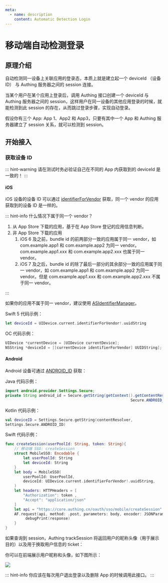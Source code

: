 ```yaml
---
meta:
  - name: description
    content: Automatic Detection Login
---
```


# 移动端自动检测登录

<LastUpdated/>

## 原理介绍

自动检测同一设备上关联应用的登录态，本质上就是建立起一个 deviceId （设备 ID） 与 Authing 服务器之间的 session 连接。

当某个用户在某个应用上登录后，调用 Authing 接口创建一个 deviceId 与 Authing 服务器之间的 session，这样用户在同一设备的其他应用登录的时候，就能检测到此 session 的存在，从而跳过登录步骤，实现自动登录。

假设你有三个 App: App 1、App2 和 App3，只要有其中一个 App 和 Authing 服务器建立了 session 关系，就可以检测到 session。

## 开始接入

### 获取设备 ID

::: hint-warning
请在测试时务必验证自己在不同的 App 内获取到的 deviceId 是一致的！
:::

#### iOS

iOS 设备的设备 ID 可以通过 [identifierForVendor](https://developer.apple.com/documentation/uikit/uidevice/1620059-identifierforvendor) 获取，同一个 vendor 的应用获取到的设备 ID 是一样的。

::: hint-info
什么情况下属于同一个 vendor？

1. 从 App Store 下载的应用，基于在 App Store 登记的应用信息判断。
2. 非 App Store 下载的应用
   1. iOS 6 及之前，bundle id 的前两部分一致的应用属于同一 vendor，如 com.example.app1 和 com.example.app2 为同一 vendor。com.example.app1.xxx 和 com.example.app2.xxx 也属于同一 vendor。
   2. iOS 7 及之后，bundle id 的除了最后一部分的其余部分一致的应用属于同一 vendor，如 com.example.app1 和 com.example.app2 为同一 vendor。但是 com.example.app1.xxx 和 com.example.app2.xxx 不属于同一 vendor。

:::

如果你的应用不属于同一 vendor，建议使用 [ASIdentifierManager](https://developer.apple.com/documentation/adsupport/asidentifiermanager)。

Swift 5 代码示例：

```swift
let deviceId = UIDevice.current.identifierForVendor!.uuidString
```

OC 代码示例：

```objectivec
UIDevice *currentDevice = [UIDevice currentDevice];
NSString *deviceId = [[currentDevice identifierForVendor] UUIDString];
```

#### Android

Android 设备可通过 [ANDROID_ID](https://developer.android.com/reference/android/provider/Settings.Secure.html#ANDROID_ID) 获取：

Java 代码示例：

```java
import android.provider.Settings.Secure;
private String android_id = Secure.getString(getContext().getContentResolver(),
                                                        Secure.ANDROID_ID);
```

Kotlin 代码示例：

```kotlin
val deviceID = Settings.Secure.getString(contentResolver,
Settings.Secure.ANDROID_ID)
```

<ApiMethodSpec method="post" host="https://core.authing.cn" path="/oauth/sso/mobile/createSession" summary="创建 session">
<template slot="description">

此接口用于在一个移动应用客户端内创建一个 session ，**且用户需处于登录状态**，在请求头中加上 authorization 请求头携带用户 token。

</template>
<template slot="headers">
<ApiMethodParam name="authorization" type="string" required description="登录用户的 token" />
<ApiMethodParam name="content-type" type="string" required description="application/json" />
</template>
<template slot="bodyParams">
<ApiMethodParam name="deviceId" type="string" required description="设备 ID" />
<ApiMethodParam name="userPoolId" type="string" required description="用户池 ID" />
</template>
<template slot="response">
<ApiMethodResponse>

```js
{
    code: 200,
    message: "创建 session 成功!",
    data: {
        sessionId: "xxxxxx", // session ID
    }
}
```

</ApiMethodResponse>
</template>
</ApiMethodSpec>

Swift 代码示例：

```swift
func createSession(userPoolId: String, token: String){
    // 移动端 SSO: createSession
    struct MobileSSO: Encodable {
        let userPoolId: String
        let deviceId: String
    }
    let body = MobileSSO(
        userPoolId: UserPoolId,
        deviceId: UIDevice.current.identifierForVendor!.uuidString,
    )
    let headers: HTTPHeaders = [
        "Authorization": token ,
        "Accept": "application/json"
    ]
    let api = "https://core.authing.cn/oauth/sso/mobile/createSession"
    AF.request(api, method: .post, parameters: body, encoder: JSONParameterEncoder.default, headers: headers).response { response in
         debugPrint(response)
    }
}

```

<ApiMethodSpec method="get" host="https://core.authing.cn" path="/oauth/sso/mobile/trackSession" summary="查询 session" description="此接口用于在移动应用客户端内查询 session，不需要用户处于登录态。">
<template slot="headers">
<ApiMethodParam name="content-type" type="string" required description="application/json" />
</template>
<template slot="bodyParams">
<ApiMethodParam name="deviceId" type="string" required description="设备 ID" />
<ApiMethodParam name="userPoolId" type="string" required description="用户池 ID" />
</template>
<template slot="response">
<ApiMethodResponse>

<template slot="description">

分两种情况：直**接返回用户信息**和**返回 ticket**

</template>

```js
// 直接返回用户信息
{
    code: 200,
    message: '获取 session 用户信息成功',
    data: {
      "_id":"5e05bbf2d51b3761d5c71070",
      "email":"983132@qq.com",
      "emailVerified":false,
      "oauth":"",
      "registerMethod":"default:username-password",
      "username":"983132@qq.com",
      "nickname":"",
      "company":"",
      "photo":"https://usercontents.authing.co/authing-avatar.png",
      "token":"eyJhbGciOiJIUzI1NiIsInR5cCI6IkpXVCJ9.eyJkYXRhIjp7ImVtYWlsIjoiOTgzMTMyQHFxLmNvbSIsImlxxxxxxxxx",
      "phone":"",
      "tokenExpiredAt":"2020-01-11T08:08:18.000Z",
      "loginsCount":1,
      "lastIP":"::1",
      "signedUp":"2019-12-27T08:08:18.115Z",
      "blocked":false,
      "isDeleted":false
    }
}

// 返回 ticket
{
    code: 200,
    message: '获取 session 用户信息成功',
    data: {
      ticket: "xxxxdjdkxxxxx",
      nickname: "xxxx",
      photo: "https://usercontents.authing.co/authing-avatar.png"
    }
}
```

</ApiMethodResponse>
</template>
</ApiMethodSpec>

如果查询到 session，Authing trackSession 将返回用户的昵称头像（用于展示目的）以及用于换取用户信息的 ticket：

你可以在前端展示用户昵称和头像，如下图所示：

![](https://cdn.authing.cn/blog/image%20%28462%29.png)

<ApiMethodSpec method="post" host="https://core.authing.cn" path="/oauth/sso/mobile/exchangeUserInfoWithTicket" summary="使用 ticket 换取用户信息">
<template slot="description">

使用 ticket 换取用户信息，**此接口需要用户池密钥，请在后端调用**！

</template>
<template slot="headers">
<ApiMethodParam name="content-type" type="string" required description="application/json" />
</template>
<template slot="bodyParams">
<ApiMethodParam name="ticket" type="string" required description="trackSession 获取的 ticket" />
<ApiMethodParam name="secret" type="string" required description="用户池密钥" />
<ApiMethodParam name="userPoolId" type="string" required description="用户池 ID" />
</template>
<template slot="response">
<ApiMethodResponse>

```json
{
   "code":200,
   "message":"换取用户信息成功",
   "data":{
      "_id":"5e05bbf2d51b3761d5c71070",
      "email":"983132@qq.com",
      "emailVerified":false,
      "oauth":"",
      "registerMethod":"default:username-password",
      "username":"983132@qq.com",
      "nickname":"",
      "company":"",
      "photo":"https://usercontents.authing.co/authing-avatar.png",
      "token":"eyJhbGciOiJIUzI1NiIsInR5cCI6IkpXVCJ9.eyJkYXRhIjp7ImVtYWlsIjoiOTgzMTMyQHFxLmNvbSIsImlxxxxxxxxx",
      "phone":"",
      "tokenExpiredAt":"2020-01-11T08:08:18.000Z",
      "loginsCount":1,
      "lastIP":"::1",
      "signedUp":"2019-12-27T08:08:18.115Z",
      "blocked":false,
      "isDeleted":false
   }
```

</ApiMethodResponse>
</template>
</ApiMethodSpec>

<ApiMethodSpec method="post" host="https://core.authing.cn" path="/oauth/sso/mobile/destorySession" summary="销毁 session">
<template slot="description">

此接口用于在一个移动应用客户端内销毁一个 session ，**且用户需处于登录状态，在请求头中加上 authorization 请求头携带用户 token**。由于存在多个应用，所以默认情况下只会销毁制定 App 的 session（trackSession 只要还有一个 App 有 session 就会查询到 session），如果你想清除所有 App 的 session，可以设置 destoryAll 为 true。

</template>
<template slot="headers">
<ApiMethodParam name="authorization" type="string" required description="登录用户的 token" />
<ApiMethodParam name="content-type" type="string" required description="application/json" />
</template>
<template slot="bodyParams">
<ApiMethodParam name="deviceId" type="string" required description="设备 ID" />
<ApiMethodParam name="userPoolId" type="string" required description="用户池 ID" />
</template>
<template slot="response">
<ApiMethodResponse>

```js
{
    code: 200,
    message: "销毁 session 成功!"
}
```

</ApiMethodResponse>
</template>
</ApiMethodSpec>

::: hint-info
你应该在每次用户退出登录以及删除 App 的时候调用此接口。
:::
